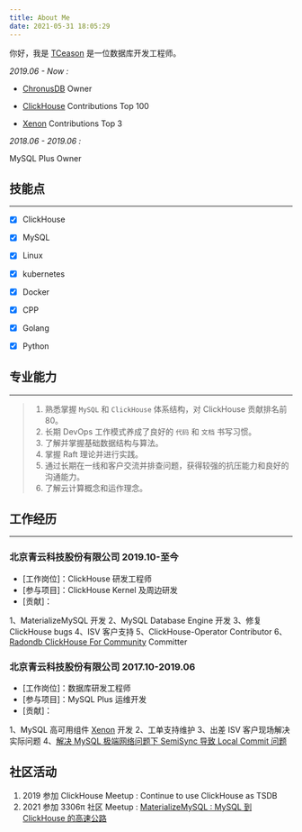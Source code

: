 ```yaml
---
title: About Me
date: 2021-05-31 18:05:29
---
```


你好，我是 [TCeason](https://github.com/TCeason) 是一位数据库开发工程师。

*2019.06 - Now :*

- [ChronusDB](https://www.qingcloud.com/products/chronusdb/) Owner

- [ClickHouse](https://github.com/ClickHouse/ClickHouse/pulls?q=is%3Apr+author%3ATCeason+is%3Aclosed) Contributions Top 100

- [Xenon]((https://github.com/radondb/xenon/pulls?q=is%3Apr+author%3ATCeason+is%3Aclosed)) Contributions Top 3

*2018.06 - 2019.06 :*

MySQL Plus Owner


## 技能点

---

- [x] ClickHouse
- [x] MySQL
- [x] Linux
- [x] kubernetes
- [x] Docker
- [x] CPP
- [x] Golang
- [x] Python


## 专业能力

---

> 1. 熟悉掌握 `MySQL` 和 `ClickHouse` 体系结构，对 ClickHouse 贡献排名前 80。
> 2. 长期 DevOps 工作模式养成了良好的 `代码` 和 `文档` 书写习惯。
> 3. 了解并掌握基础数据结构与算法。
> 4. 掌握 Raft 理论并进行实践。
> 5. 通过长期在一线和客户交流并排查问题，获得较强的抗压能力和良好的沟通能力。
> 6. 了解云计算概念和运作理念。
   

## 工作经历

---

###  北京青云科技股份有限公司 2019.10-至今

-  [工作岗位]：ClickHouse 研发工程师
-  [参与项目]：ClickHouse Kernel 及周边研发
-  [贡献]：

  1、MaterializeMySQL 开发
  2、MySQL Database Engine 开发
  3、修复 ClickHouse bugs
  4、ISV 客户支持
  5、ClickHouse-Operator Contributor
  6、[Radondb ClickHouse For Community](https://github.com/radondb/clickhouse-cluster-helm) Committer


### 北京青云科技股份有限公司 2017.10-2019.06

-  [工作岗位]：数据库研发工程师
-  [参与项目]：MySQL Plus 运维开发
-  [贡献]：

  1、MySQL 高可用组件 [Xenon](https://github.com/radondb/xenon/pulls?q=is%3Apr+author%3ATCeason+is%3Aclosed) 开发
  2、工单支持维护
  3、出差 ISV 客户现场解决实际问题
  4、[解决 MySQL 极端网络问题下 SemiSync 导致 Local Commit 问题](https://github.com/radondb/xenon/pull/69)


## 社区活动

1.  2019 参加 ClickHouse Meetup : Continue to use ClickHouse as TSDB 
2.  2021 参加 3306π 社区 Meetup : [MaterializeMySQL : MySQL 到 ClickHouse 的高速公路](https://www.slidestalk.com/3306Pai/materializemysql)

